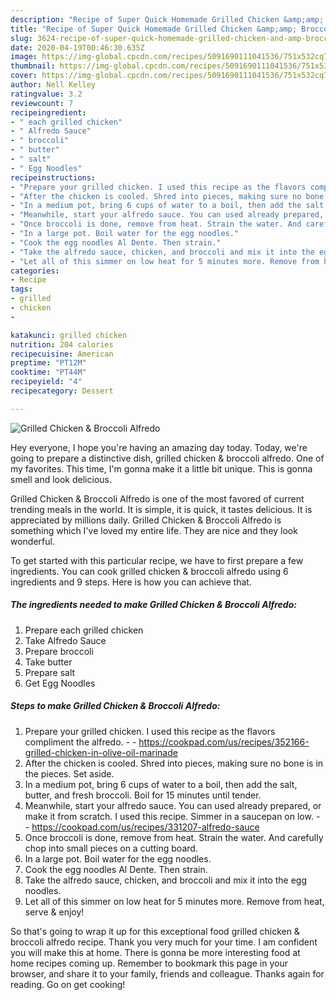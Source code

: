 ```yaml
---
description: "Recipe of Super Quick Homemade Grilled Chicken &amp;amp; Broccoli Alfredo"
title: "Recipe of Super Quick Homemade Grilled Chicken &amp;amp; Broccoli Alfredo"
slug: 3624-recipe-of-super-quick-homemade-grilled-chicken-and-amp-broccoli-alfredo
date: 2020-04-19T00:46:30.635Z
image: https://img-global.cpcdn.com/recipes/5091690111041536/751x532cq70/grilled-chicken-broccoli-alfredo-recipe-main-photo.jpg
thumbnail: https://img-global.cpcdn.com/recipes/5091690111041536/751x532cq70/grilled-chicken-broccoli-alfredo-recipe-main-photo.jpg
cover: https://img-global.cpcdn.com/recipes/5091690111041536/751x532cq70/grilled-chicken-broccoli-alfredo-recipe-main-photo.jpg
author: Nell Kelley
ratingvalue: 3.2
reviewcount: 7
recipeingredient:
- " each grilled chicken"
- " Alfredo Sauce"
- " broccoli"
- " butter"
- " salt"
- " Egg Noodles"
recipeinstructions:
- "Prepare your grilled chicken. I used this recipe as the flavors compliment the alfredo.  https://cookpad.com/us/recipes/352166-grilled-chicken-in-olive-oil-marinade"
- "After the chicken is cooled. Shred into pieces, making sure no bone is in the pieces. Set aside."
- "In a medium pot, bring 6 cups of water to a boil, then add the salt, butter, and fresh broccoli. Boil for 15 minutes until tender."
- "Meanwhile, start your alfredo sauce. You can used already prepared, or make it from scratch. I used this recipe. Simmer in a saucepan on low.  https://cookpad.com/us/recipes/331207-alfredo-sauce"
- "Once broccoli is done, remove from heat. Strain the water. And carefully chop into small pieces on a cutting board."
- "In a large pot. Boil water for the egg noodles."
- "Cook the egg noodles Al Dente. Then strain."
- "Take the alfredo sauce, chicken, and broccoli and mix it into the egg noodles."
- "Let all of this simmer on low heat for 5 minutes more. Remove from heat, serve &amp; enjoy!"
categories:
- Recipe
tags:
- grilled
- chicken
- 

katakunci: grilled chicken  
nutrition: 204 calories
recipecuisine: American
preptime: "PT12M"
cooktime: "PT44M"
recipeyield: "4"
recipecategory: Dessert

---
```



![Grilled Chicken &amp; Broccoli Alfredo](https://img-global.cpcdn.com/recipes/5091690111041536/751x532cq70/grilled-chicken-broccoli-alfredo-recipe-main-photo.jpg)

Hey everyone, I hope you're having an amazing day today. Today, we're going to prepare a distinctive dish, grilled chicken &amp; broccoli alfredo. One of my favorites. This time, I'm gonna make it a little bit unique. This is gonna smell and look delicious.

Grilled Chicken &amp; Broccoli Alfredo is one of the most favored of current trending meals in the world. It is simple, it is quick, it tastes delicious. It is appreciated by millions daily. Grilled Chicken &amp; Broccoli Alfredo is something which I've loved my entire life. They are nice and they look wonderful.




To get started with this particular recipe, we have to first prepare a few ingredients. You can cook grilled chicken &amp; broccoli alfredo using 6 ingredients and 9 steps. Here is how you can achieve that.

<!--inarticleads1-->

##### The ingredients needed to make Grilled Chicken &amp; Broccoli Alfredo:

1. Prepare  each grilled chicken
1. Take  Alfredo Sauce
1. Prepare  broccoli
1. Take  butter
1. Prepare  salt
1. Get  Egg Noodles




<!--inarticleads2-->

##### Steps to make Grilled Chicken &amp; Broccoli Alfredo:

1. Prepare your grilled chicken. I used this recipe as the flavors compliment the alfredo. -  - https://cookpad.com/us/recipes/352166-grilled-chicken-in-olive-oil-marinade
1. After the chicken is cooled. Shred into pieces, making sure no bone is in the pieces. Set aside.
1. In a medium pot, bring 6 cups of water to a boil, then add the salt, butter, and fresh broccoli. Boil for 15 minutes until tender.
1. Meanwhile, start your alfredo sauce. You can used already prepared, or make it from scratch. I used this recipe. Simmer in a saucepan on low. -  - https://cookpad.com/us/recipes/331207-alfredo-sauce
1. Once broccoli is done, remove from heat. Strain the water. And carefully chop into small pieces on a cutting board.
1. In a large pot. Boil water for the egg noodles.
1. Cook the egg noodles Al Dente. Then strain.
1. Take the alfredo sauce, chicken, and broccoli and mix it into the egg noodles.
1. Let all of this simmer on low heat for 5 minutes more. Remove from heat, serve &amp; enjoy!




So that's going to wrap it up for this exceptional food grilled chicken &amp; broccoli alfredo recipe. Thank you very much for your time. I am confident you will make this at home. There is gonna be more interesting food at home recipes coming up. Remember to bookmark this page in your browser, and share it to your family, friends and colleague. Thanks again for reading. Go on get cooking!
